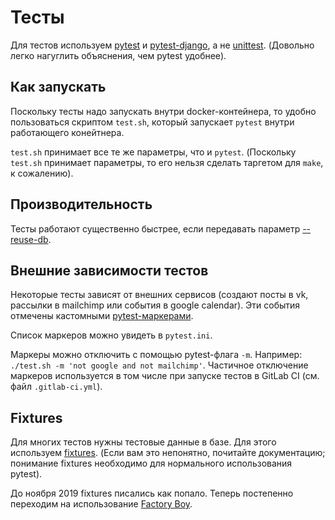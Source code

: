 # Тесты

Для тестов используем [pytest](https://pytest.org) и [pytest-django](https://pytest-django.readthedocs.io), а не [unittest](https://docs.djangoproject.com/en/2.2/topics/testing/). (Довольно легко нагуглить объяснения, чем pytest удобнее).

## Как запускать

Поскольку тесты надо запускать внутри docker-контейнера, то удобно пользоваться скриптом `test.sh`, который запускает `pytest` внутри работающего конейтнера.

`test.sh` принимает все те же параметры, что и `pytest`. (Поскольку `test.sh` принимает параметры, то его нельзя сделать таргетом для `make`, к сожалению).

## Производительность

Тесты работают существенно быстрее, если передавать параметр [--reuse-db](https://pytest-django.readthedocs.io/en/latest/database.html#reuse-db-reuse-the-testing-database-between-test-runs).

## Внешние зависимости тестов

Некоторые тесты зависят от внешних сервисов (создают посты в vk, рассылки в mailchimp или события в google calendar). Эти события отмечены кастомными [pytest-маркерами](http://doc.pytest.org/en/latest/example/markers.html).

Список маркеров можно увидеть в `pytest.ini`.

Маркеры можно отключить с помощью pytest-флага `-m`. Например: `./test.sh -m 'not google and not mailchimp'`. Частичное отключение маркеров используется в том числе при запуске тестов в GitLab CI (см. файл `.gitlab-ci.yml`).

## Fixtures

Для многих тестов нужны тестовые данные в базе. Для этого используем [fixtures](http://doc.pytest.org/en/latest/fixture.html). (Если вам это непонятно, почитайте документацию; понимание fixtures необходимо для нормального использования pytest).

До ноября 2019 fixtures писались как попало. Теперь постепенно переходим на использование [Factory Boy](https://factoryboy.readthedocs.io).
